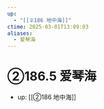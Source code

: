 ```yaml
---
up:
  - "[[②186 地中海]]"
ctime: 2025-03-01T13:09:03
aliases:
  - 爱琴海
---
```


# ②186.5 爱琴海

- up: [[②186 地中海]]
